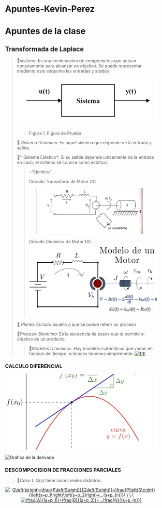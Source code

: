 # Apuntes-Kevin-Perez

# Apuntes de la clase
## Transformada de Laplace

>🔑*sistema*: Es una combinacion de compoenetes que actuan conjutamente para alcanzar un objetivo. Se puede representar mediante este esquema las entradas y slaidas
>
> ![Figura de prueba](https://github.com/Djtunder/Apuntes-Kevin-Perez/blob/fd77448d6f3245fa697195d5269b578426b9619d/Grafica1.png)
>
>>Figura 1. Figura de Prueba
>>
>🔑 *Sistema Dinamico*: Es aquel sistema que depende de la entrada y salida.
>>
>🔑* Sistema Estatico*: Si su salida depende unicamente de la entrada en caso, el sistema se conoce como estatico.
>> 
>> 💡'Ejemlos:'
>> 
>>  Circuito Transistorio de Motor DC
>> >![figura de prueba 2](https://github.com/Djtunder/Apuntes-Kevin-Perez/blob/c3deab089e3c7beb97cd2a524eb3f094d8946527/circuito%202.jpg)
>>
>> Circuito Dinamico de Motor DC
>> ![Figura de Prueba 3](https://github.com/Djtunder/Apuntes-Kevin-Perez/blob/697bf00f683cd438f16ca847671ecc0fddbd562e/CIRCUITO%20DE%20TRANSFERENCIA%20MOTOR%20DC.jpg)
>>
> 🔑 *Planta*: Es todo aquello a que se puede referir un proceso
>>
> 🔑*Proceso-Sinonimo*: Es la secuencia de pasos que te permite el objetivo de un producto
>>
>> 🔑*Modelos Dinamicos*: Hay modelos matemticos que varian en funcion del tiempo, entonces tenemos simplemente:
>>  <a href="http://www.alciro.org/tools/matematicas/editor-ecuaciones.jsp?eq=f(t)"><img src="http://www.alciro.org/cgi/tex.cgi?f(t)" title="f(t)" border="0" /></a>
### CALCULO DIFERENCIAL
>>
![](https://github.com/Djtunder/Apuntes-Kevin-Perez/blob/333a0f27b44763ac068e688d9b3f4c7e74d85e69/Grafica%201%20Derivada.jpg)
>>
>>
![Grafica de la derivada](Grafica_1_Derivada.jpg)

### DESCOMPOCISION DE FRACCIONES PARCIALES
> 🔑*Caso 1*: Q(s) tiene raíces reales distintos:
>>
<center>
<a href="http://www.alciro.org/tools/matematicas/editor-ecuaciones.jsp?eq=G\left(s\right)=\frac{P\left(S\right)}{Q\left(S\right)}=\frac{P\left(S\right)}{\left(s+p_1\right)\left(s+p_2\right)+...(s+p_{n)}}\ \ \ \ "><img src="http://www.alciro.org/cgi/tex.cgi?G\left(s\right)=\frac{P\left(S\right)}{Q\left(S\right)}=\frac{P\left(S\right)}{\left(s+p_1\right)\left(s+p_2\right)+...(s+p_{n)}}\ \ \ \ " title="G\left(s\right)=\frac{P\left(S\right)}{Q\left(S\right)}=\frac{P\left(S\right)}{\left(s+p_1\right)\left(s+p_2\right)+...(s+p_{n)}}\ \ \ \ " border="0" /></a>
</center>

<center>
<a href="http://www.alciro.org/tools/matematicas/editor-ecuaciones.jsp?eq=\frac{A}{(s+p_1)}+\frac{B}{(s+p_2)}+...\frac{N}{(s+p_{n)}}"><img src="http://www.alciro.org/cgi/tex.cgi?\frac{A}{(s+p_1)}+\frac{B}{(s+p_2)}+...\frac{N}{(s+p_{n)}}" title="\frac{A}{(s+p_1)}+\frac{B}{(s+p_2)}+...\frac{N}{(s+p_{n)}}" border="0" /></a>
</center>




